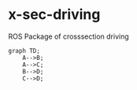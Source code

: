 # x-sec-driving
ROS Package of crosssection driving

```mermaid
graph TD;
    A-->B;
    A-->C;
    B-->D;
    C-->D;
```
